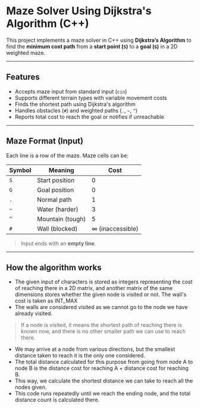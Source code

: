 # Maze Solver Using Dijkstra's Algorithm (C++)

This project implements a maze solver in C++ using **Dijkstra’s Algorithm** to find the **minimum cost path** from a **start point (`S`)** to a **goal (`G`)** in a 2D weighted maze.

---

## Features

- Accepts maze input from standard input (`cin`)
- Supports different terrain types with variable movement costs
- Finds the shortest path using Dijkstra's algorithm
- Handles obstacles (`#`) and weighted paths (`.`, `~`, `^`)
- Reports total cost to reach the goal or notifies if unreachable

---

## Maze Format (Input)

Each line is a row of the maze. Maze cells can be:

| Symbol | Meaning         | Cost |
|--------|------------------|------|
| `S`    | Start position   | 0    |
| `G`    | Goal position    | 0    |
| `.`    | Normal path      | 1    |
| `~`    | Water (harder)   | 3    |
| `^`    | Mountain (tough) | 5    |
| `#`    | Wall (blocked)   | ∞ (inaccessible)



> Input ends with an **empty line**.

---

## How the algorithm works

- The given input of characters is stored as integers representing the cost of reaching there in a 2D matrix, and another matrix of the same dimensions stores whether the given node is visited or not. The wall's cost is taken as INT_MAX
- The walls are considered visited as we cannot go to the node we have already visited.
>If a node is visited, it means the shortest path of reaching there is known now, and there is no other smaller path we can use to reach there.
- We may arrive at a node from various directions, but the smallest distance taken to reach it is the only one considered.
- The total distance calculated for this purpose from going from node A to node B is the distance cost for reaching A + distance cost for reaching B.
- This way, we calculate the shortest distance we can take to reach all the nodes given.
- This code runs repeatedly until we reach the ending node, and the total distance count is calculated there.
